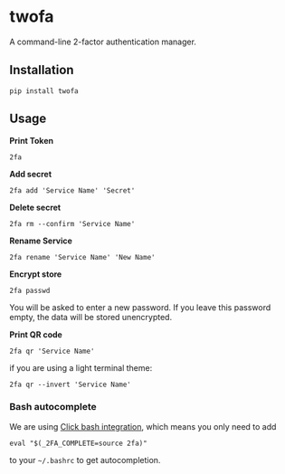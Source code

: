 # twofa

A command-line 2-factor authentication manager.


## Installation

    pip install twofa


## Usage

**Print Token**

    2fa

**Add secret**

    2fa add 'Service Name' 'Secret'

**Delete secret**

    2fa rm --confirm 'Service Name'

**Rename Service**

    2fa rename 'Service Name' 'New Name'

**Encrypt store**

    2fa passwd

You will be asked to enter a new password. If you leave this password empty,
the data will be stored unencrypted.

**Print QR code**

    2fa qr 'Service Name'

if you are using a light terminal theme:

    2fa qr --invert 'Service Name'


### Bash autocomplete

We are using [Click bash integration](http://click.pocoo.org/5/bashcomplete/), which means you only need to add

    eval "$(_2FA_COMPLETE=source 2fa)"

to your `~/.bashrc` to get autocompletion.
